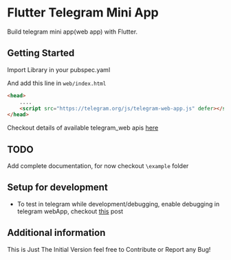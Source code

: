 # Flutter Telegram Mini App

Build telegram mini app(web app) with Flutter.

## Getting Started
Import Library in your pubspec.yaml

And add this line in `web/index.html`

```html
<head>
    ....
    <script src="https://telegram.org/js/telegram-web-app.js" defer></script>
</head>
```

Checkout details of available telegram_web apis [here](https://core.telegram.org/bots/webapps#webappinitdata)


## TODO
Add complete documentation, for now checkout `\example` folder

## Setup for development

- To test in telegram while development/debugging, enable debugging in telegram webApp, checkout [this](https://core.telegram.org/bots/webapps#debug-mode-for-web-apps) post

## Additional information

This is Just The Initial Version feel free to Contribute or Report any Bug!